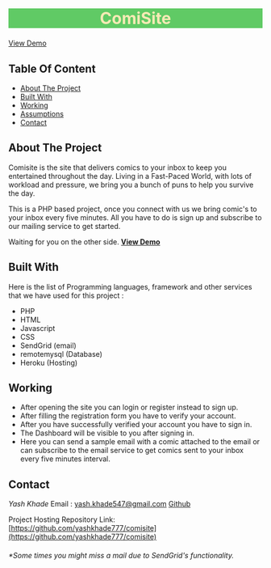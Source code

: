 <h1 style="background-color: rgb(96, 202, 101);
    color: rgb(247, 234, 181);
    text-align: center;
    font-size: xx-large;">ComiSite</h1>
 <a href="https://comisite.herokuapp.com/">View Demo</a>
 
## Table Of Content

- <a href="#about-the-project">About The Project</a>
- <a href="#built-with">Built With</a>
- <a href="#working">Working</a>
- <a href="#assumptions">Assumptions</a>
- <a href="#contact">Contact</a>

## About The Project
Comisite is the site that delivers comics to your inbox to keep you entertained throughout the day. Living in a Fast-Paced World, with lots of workload and pressure, we bring you a bunch of puns to help you survive the day.

This is a PHP based project, once you connect with us we bring comic's to your inbox every five minutes. All you have to do is sign up and subscribe to our mailing service to get started.

Waiting for you on the other side.
**<a href="https://comisite.herokuapp.com/">View Demo</a>**
## Built With

Here is the list of Programming languages, framework and other services that we have used for this project :

- PHP
- HTML
- Javascript
- CSS
- SendGrid (email)
- remotemysql (Database)
- Heroku (Hosting)

## Working
- After opening the site you can login or register instead to sign up. 
- After filling the registration form you have to verify your account.
- After you have successfully verified your account you have to sign in.
- The Dashboard will be visible to you after signing in.
- Here you can send a sample email with a comic attached to the email or can subscribe to the email service to get comics sent to your inbox every five minutes interval.


## Contact
 *Yash Khade*
Email :  <yash.khade547@gmail.com>
 [Github](https://github.com/yashkhade/) 

Project Hosting Repository Link: [https://github.com/yashkhade777/comisite](https://github.com/yashkhade777/comisite)

###### *Some times you might miss a mail due to SendGrid's functionality. 
